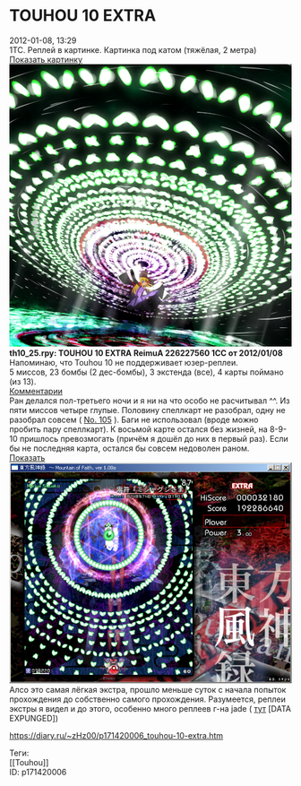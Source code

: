 TOUHOU 10 EXTRA
================

   
 2012-01-08, 13:29   
  1TC. Реплей в картинке. Картинка под катом (тяжёлая, 2 метра)   
  [Показать картинку](https://zHz00.diary.ru/p171420006.htm?index=1#linkmore171420006m1)      
   [![](pics/7eb3de668f97.jpg)](https://www.pixiv.net/member_illust.php?mode=medium&illust_id=19639929)       
  **th10\_25.rpy: TOUHOU 10 EXTRA ReimuA 226227560 1CC от 2012/01/08**    
  Напоминаю, что Touhou 10 не поддерживает юзер-реплеи.    
 5 миссов, 23 бомбы (2 дес-бомбы), 3 экстенда (все), 4 карты поймано (из 13).   
  [Комментарии](https://zHz00.diary.ru/p171420006.htm?index=3#linkmore171420006m3)      
 Ран делался пол-третьего ночи и я ни на что особо не расчитывал ^^. Из пяти миссов четыре глупые. Половину спеллкарт не разобрал, одну не разобрал совсем (  [No. 105](http://touhou.wikia.com/wiki/Mountain_of_Faith:_Extra_Spell_Cards#Spell_Card_105)  ). Баги не использовал (вроде можно пробить пару спеллкарт). К восьмой карте остался без жизней, на 8-9-10 пришлось превозмогать (причём я дошёл до них в первый раз). Если бы не последняя карта, остался бы совсем недоволен раном.   
  [Показать](https://zHz00.diary.ru/p171420006.htm?index=2#linkmore171420006m2)     ![](pics/3e94f3b3bd0c.png)      
 Алсо это самая лёгкая экстра, прошло меньше суток с начала попыток прохождения до собственно самого прохождения. Разумеется, реплеи экстры я видел и до этого, особенно много реплеев г-на jade (  [тут](http://replays.gensokyo.org/index.php?u=jade&g=10&p=&t=0&d=5&c=1&ch=0)  [DATA EXPUNGED])     
    
 <https://diary.ru/~zHz00/p171420006_touhou-10-extra.htm>   
   
 Теги:   
 [[Touhou]]   
 ID: p171420006